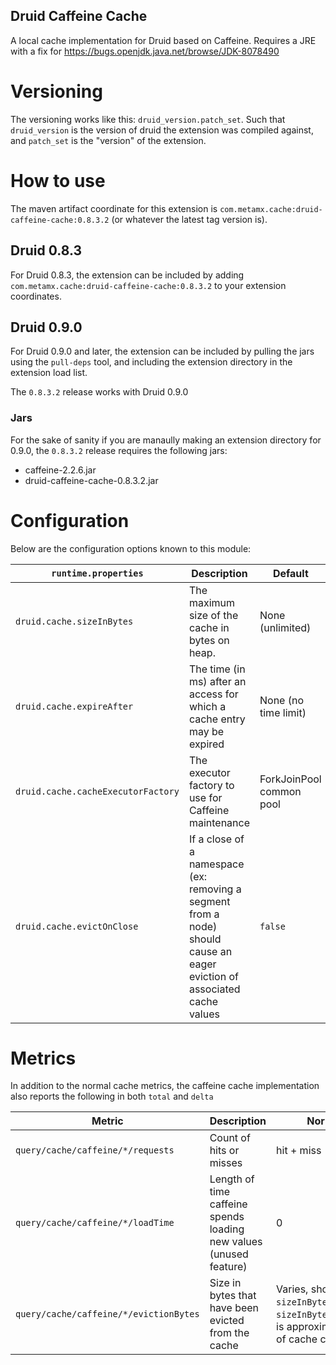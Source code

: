 Druid Caffeine Cache
--------------------

A local cache implementation for Druid based on Caffeine. Requires a JRE with a fix for https://bugs.openjdk.java.net/browse/JDK-8078490

# Versioning

The versioning works like this: `druid_version.patch_set`. Such that `druid_version` is the version of druid the extension was compiled against, and `patch_set` is the "version" of the extension.

# How to use
The maven artifact coordinate for this extension is `com.metamx.cache:druid-caffeine-cache:0.8.3.2` (or whatever the latest tag version is).

## Druid 0.8.3

For Druid 0.8.3, the extension can be included by adding `com.metamx.cache:druid-caffeine-cache:0.8.3.2` to your extension coordinates.

## Druid 0.9.0

For Druid 0.9.0 and later, the extension can be included by pulling the jars using the `pull-deps` tool, and including the extension directory in the extension load list.

The `0.8.3.2` release works with Druid 0.9.0

### Jars

For the sake of sanity if you are manaully making an extension directory for 0.9.0, the `0.8.3.2` release requires the following jars: 

* caffeine-2.2.6.jar
* druid-caffeine-cache-0.8.3.2.jar

# Configuration
Below are the configuration options known to this module:

|`runtime.properties`|Description|Default|
|--------------------|-----------|-------|
|`druid.cache.sizeInBytes`|The maximum size of the cache in bytes on heap.|None (unlimited)|
|`druid.cache.expireAfter`|The time (in ms) after an access for which a cache entry may be expired|None (no time limit)|
|`druid.cache.cacheExecutorFactory`|The executor factory to use for Caffeine maintenance|ForkJoinPool common pool|
|`druid.cache.evictOnClose`|If a close of a namespace (ex: removing a segment from a node) should cause an eager eviction of associated cache values|`false`|

# Metrics
In addition to the normal cache metrics, the caffeine cache implementation also reports the following in both `total` and `delta`

|Metric|Description|Normal value|
|------|-----------|------------|
|`query/cache/caffeine/*/requests`|Count of hits or misses|hit + miss|
|`query/cache/caffeine/*/loadTime`|Length of time caffeine spends loading new values (unused feature)|0|
|`query/cache/caffeine/*/evictionBytes`|Size in bytes that have been evicted from the cache|Varies, should tune cache `sizeInBytes` so that `sizeInBytes`/`evictionBytes` is approximately the rate of cache churn you desire|
